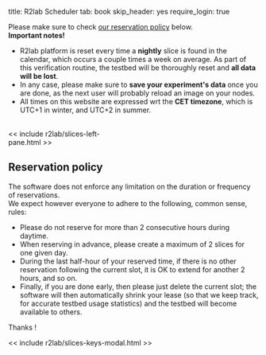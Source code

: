 title: R2lab Scheduler
tab: book
skip_header: yes
require_login: true

<div class="container">
<div class="alert alert-primary text-center">
Please make sure to check <a href="#policy">our reservation policy</a> below.
</div>
</div>


<div class="container" markdown="1">
<div class="alert alert-danger" role="alert" markdown="1">
<strong>Important notes!</strong>

* R2lab platform is reset every time a <strong>nightly</strong> slice is found in the calendar,
which occurs a couple times a week on average.
As part of this verification routine, the testbed will be thoroughly reset and <strong>all data will be lost</strong>.
* In any case, please make sure to **save your experiment's data** once you are done,
as the next user will probably reload an image on your nodes.
* All times on this website are expressed wrt the <strong>CET timezone</strong>,
which is UTC+1 in winter, and UTC+2 in summer.
</div>

 <div class="row">
  <div class="col-md-12">
   <div id='messages' style="display: none" class="" role="alert">
    <a class="close" onclick="$('.alert').hide()">×</a>
   </div>
  </div>
 </div>

<br>

<!-- the js modules try to autoload their css; however due to a limitation
  -- of full calendar, we need to load this explicitly **beforehand**
  -- https://stackoverflow.com/questions/25178565/fullcalendar-layout-broken-because-css-loading-after-javascript-layout-calculati
  -->
<style> @import url("/assets/r2lab/liveleases.css"); </style>

<script type="module">
import {liveleases_options} from "/assets/r2lab/liveleases.js";
// override liveleases default settings
Object.assign(liveleases_options, {
   mode : 'book',
});
</script>

<style>
  .book-top {
    display: grid;
    grid-template-columns: 220px 1fr;
  }
</style>

<div class="book-top book" id="all">
 <!-- the left pane with the slices & keys button, and the slices list, on 2 columns -->
  <div id="book-slices" class="no-padding"> <!-- 2 columns -->
    << include r2lab/slices-left-pane.html >>
  </div>

 <div id="book-leases">
  <div id="liveleases_container" class="book"></div>
   <script src="assets/js/jquery-ui-custom-1.12.1.min.js"></script>
   <style> @import url("assets/css/jquery-ui-custom-1.12.1.min.css"); </style>
   <script src="https://cdnjs.cloudflare.com/ajax/libs/moment.js/2.18.1/moment.min.js"></script>
   <script src="/assets/js/moment-round.js"></script>
   <script src="https://cdnjs.cloudflare.com/ajax/libs/fullcalendar/3.4.0/fullcalendar.min.js"></script>
   <style> @import url("https://cdnjs.cloudflare.com/ajax/libs/fullcalendar/3.4.0/fullcalendar.min.css"); </style>

   <div id="current-slice" data-current-slice-color="#000"></div>
  </div>
 </div>

<div class="alert alert-info" role="alert" markdown="1">
<div class="text-center" id="policy"><h2>Reservation policy</h2></div>

<p>The software does not enforce any limitation on the duration or frequency of reservations.<br>
We expect however everyone to adhere to the following, common sense, rules: </p>

<ul>
<li>Please do not reserve for more than 2 consecutive hours during daytime.</li>
<li>When reserving in advance, please create a maximum of 2 slices for one given day.</li>
<li>During the last half-hour of your reserved time, if there is no other reservation
following the current slot, it is OK to extend for another 2 hours, and so on.</li>
<li>Finally, if you are done early, then please just delete the current slot;
the software will then automatically shrink your lease (so that we keep track,
for accurate testbed usage statistics) and the testbed will become available to others.
</ul>

Thanks !
</div>

<!-- defines slices_keys_modal -->
<< include r2lab/slices-keys-modal.html >>

</div>

